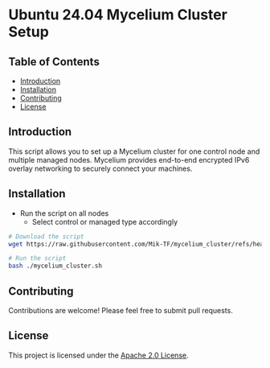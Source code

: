 <h1>Ubuntu 24.04 Mycelium Cluster Setup</h1>

<h2>Table of Contents</h2>

- [Introduction](#introduction)
- [Installation](#installation)
- [Contributing](#contributing)
- [License](#license)

## Introduction

This script allows you to set up a Mycelium cluster for one control node and multiple managed nodes. Mycelium provides end-to-end encrypted IPv6 overlay networking to securely connect your machines.

## Installation

- Run the script on all nodes
  - Select control or managed type accordingly

```bash
# Download the script
wget https://raw.githubusercontent.com/Mik-TF/mycelium_cluster/refs/heads/main/mycelium_cluster.sh

# Run the script
bash ./mycelium_cluster.sh
```

## Contributing

Contributions are welcome! Please feel free to submit pull requests.

## License

This project is licensed under the [Apache 2.0 License](./LICENSE).
